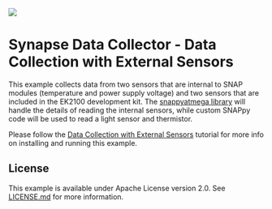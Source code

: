 [![](https://cloud.githubusercontent.com/assets/1317406/12406044/32cd9916-be0f-11e5-9b18-1547f284f878.png)](http://www.synapse-wireless.com/)

# Synapse Data Collector - Data Collection with External Sensors

This example collects data from two sensors that are internal to SNAP modules (temperature and power supply voltage) and two sensors
that are included in the EK2100 development kit. The [snappyatmega library](https://github.com/synapse-wireless/snappy-atmega) will 
handle the details of reading the internal sensors, while custom SNAPpy code will be used to read a light sensor and thermistor.

Please follow the [Data Collection with External Sensors]() tutorial for more info on installing and running this example.

## License

This example is available under Apache License version 2.0. See [LICENSE.md](LICENSE.md) for more information.

<!-- meta-tags: vvv-sn171, vvv-rf200, vvv-ek5100, vvv-ek2100, vvv-datacollector, vvv-python, vvv-example -->
